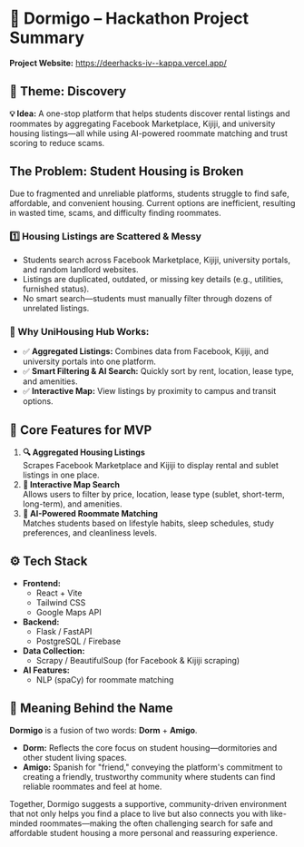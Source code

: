 # 🏡 Dormigo – Hackathon Project Summary
**Project Website:** https://deerhacks-iv--kappa.vercel.app/

## 🚀 Theme: Discovery
**💡 Idea:** A one-stop platform that helps students discover rental listings and roommates by aggregating Facebook Marketplace, Kijiji, and university housing listings—all while using AI-powered roommate matching and trust scoring to reduce scams.

## The Problem: Student Housing is Broken
Due to fragmented and unreliable platforms, students struggle to find safe, affordable, and convenient housing. Current options are inefficient, resulting in wasted time, scams, and difficulty finding roommates.

### 1️⃣ Housing Listings are Scattered & Messy
- Students search across Facebook Marketplace, Kijiji, university portals, and random landlord websites.
- Listings are duplicated, outdated, or missing key details (e.g., utilities, furnished status).
- No smart search—students must manually filter through dozens of unrelated listings.

### 🔹 Why UniHousing Hub Works:
- ✅ **Aggregated Listings:** Combines data from Facebook, Kijiji, and university portals into one platform.
- ✅ **Smart Filtering & AI Search:** Quickly sort by rent, location, lease type, and amenities.
- ✅ **Interactive Map:** View listings by proximity to campus and transit options.

## 🎯 Core Features for MVP
1. **🔍 Aggregated Housing Listings**  
   Scrapes Facebook Marketplace and Kijiji to display rental and sublet listings in one place.
2. **📍 Interactive Map Search**  
   Allows users to filter by price, location, lease type (sublet, short-term, long-term), and amenities.
3. **🤝 AI-Powered Roommate Matching**  
   Matches students based on lifestyle habits, sleep schedules, study preferences, and cleanliness levels.

## ⚙️ Tech Stack
- **Frontend:**  
  - React + Vite 
  - Tailwind CSS  
  - Google Maps API
- **Backend:**  
  - Flask / FastAPI  
  - PostgreSQL / Firebase
- **Data Collection:**  
  - Scrapy / BeautifulSoup (for Facebook & Kijiji scraping)
- **AI Features:**  
  - NLP (spaCy) for roommate matching

## 🧐 Meaning Behind the Name

**Dormigo** is a fusion of two words: **Dorm** + **Amigo**.

- **Dorm:** Reflects the core focus on student housing—dormitories and other student living spaces.
- **Amigo:** Spanish for "friend," conveying the platform's commitment to creating a friendly, trustworthy community where students can find reliable roommates and feel at home.

Together, Dormigo suggests a supportive, community-driven environment that not only helps you find a place to live but also connects you with like-minded roommates—making the often challenging search for safe and affordable student housing a more personal and reassuring experience.

